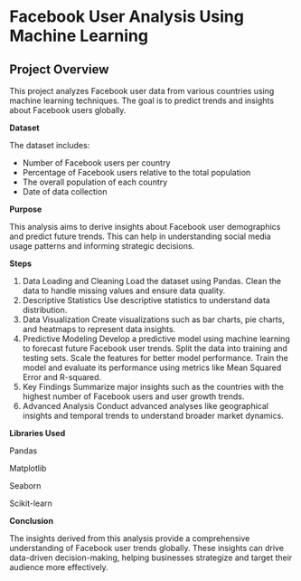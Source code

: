 # Facebook User Analysis Using Machine Learning


## **Project Overview**
This project analyzes Facebook user data from various countries using machine learning techniques. The goal is to predict trends and insights about Facebook users globally.

**Dataset**

The dataset includes:

- Number of Facebook users per country
- Percentage of Facebook users relative to the total population
- The overall population of each country
- Date of data collection

**Purpose**

This analysis aims to derive insights about Facebook user demographics and predict future trends. This can help in understanding social media usage patterns and informing strategic decisions.

**Steps**

1. Data Loading and Cleaning
Load the dataset using Pandas.
Clean the data to handle missing values and ensure data quality.
2. Descriptive Statistics
Use descriptive statistics to understand data distribution.
3. Data Visualization
Create visualizations such as bar charts, pie charts, and heatmaps to represent data insights.
4. Predictive Modeling
Develop a predictive model using machine learning to forecast future Facebook user trends.
Split the data into training and testing sets.
Scale the features for better model performance.
Train the model and evaluate its performance using metrics like Mean Squared Error and R-squared.
5. Key Findings
Summarize major insights such as the countries with the highest number of Facebook users and user growth trends.
6. Advanced Analysis
Conduct advanced analyses like geographical insights and temporal trends to understand broader market dynamics.

**Libraries Used**

Pandas

Matplotlib

Seaborn

Scikit-learn


**Conclusion**

The insights derived from this analysis provide a comprehensive understanding of Facebook user trends globally. These insights can drive data-driven decision-making, helping businesses strategize and target their audience more effectively.

